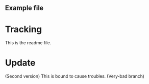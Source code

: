 ## Example file
# Tracking
This is the readme file.

# Update
(Second version)
This is bound to cause troubles. (Very-bad branch)